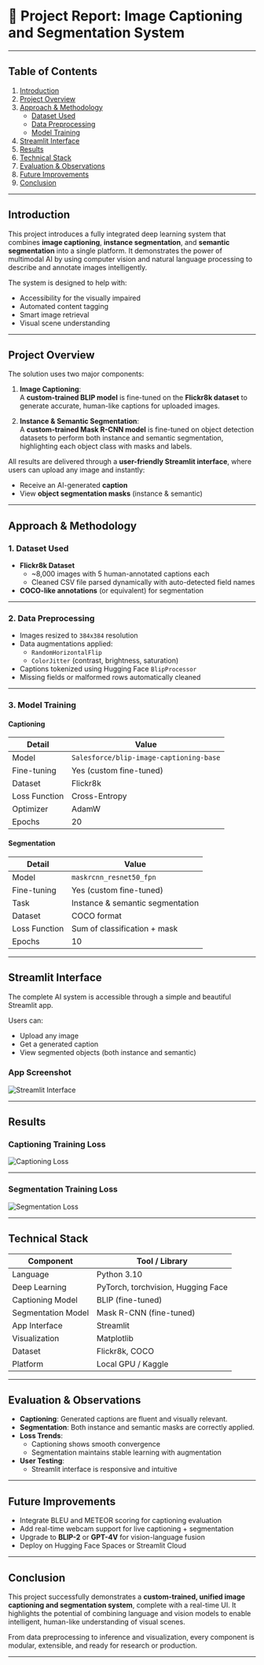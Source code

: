 # 📝 Project Report: Image Captioning and Segmentation System

---

## Table of Contents

1. [Introduction](#introduction)  
2. [Project Overview](#project-overview)  
3. [Approach & Methodology](#approach--methodology)  
   - [Dataset Used](#1dataset-used)  
   - [Data Preprocessing](#2data-preprocessing)  
   - [Model Training](#3model-training)  
4. [Streamlit Interface](#streamlit-interface)  
5. [Results](#results)  
6. [Technical Stack](#technical-stack)  
7. [Evaluation & Observations](#evaluation--observations)  
8. [Future Improvements](#future-improvements)  
9. [Conclusion](#conclusion)  

---

## Introduction

This project introduces a fully integrated deep learning system that combines **image captioning**, **instance segmentation**, and **semantic segmentation** into a single platform. It demonstrates the power of multimodal AI by using computer vision and natural language processing to describe and annotate images intelligently.

The system is designed to help with:
- Accessibility for the visually impaired
- Automated content tagging
- Smart image retrieval
- Visual scene understanding

---

## Project Overview

The solution uses two major components:

1. **Image Captioning**:  
   A **custom-trained BLIP model** is fine-tuned on the **Flickr8k dataset** to generate accurate, human-like captions for uploaded images.

2. **Instance & Semantic Segmentation**:  
   A **custom-trained Mask R-CNN model** is fine-tuned on object detection datasets to perform both instance and semantic segmentation, highlighting each object class with masks and labels.

All results are delivered through a **user-friendly Streamlit interface**, where users can upload any image and instantly:
- Receive an AI-generated **caption**
- View **object segmentation masks** (instance & semantic)

---

## Approach & Methodology

### 1. Dataset Used

- **Flickr8k Dataset**
  - ~8,000 images with 5 human-annotated captions each
  - Cleaned CSV file parsed dynamically with auto-detected field names
- **COCO-like annotations** (or equivalent) for segmentation

---

### 2. Data Preprocessing

- Images resized to `384x384` resolution
- Data augmentations applied:
  - `RandomHorizontalFlip`
  - `ColorJitter` (contrast, brightness, saturation)
- Captions tokenized using Hugging Face `BlipProcessor`
- Missing fields or malformed rows automatically cleaned

---

### 3. Model Training

#### Captioning

| Detail        | Value                            |
|---------------|----------------------------------|
| Model         | `Salesforce/blip-image-captioning-base` |
| Fine-tuning   | Yes (custom fine-tuned)          |
| Dataset       | Flickr8k                         |
| Loss Function | Cross-Entropy                    |
| Optimizer     | AdamW                            |
| Epochs        | 20                                |

#### Segmentation

| Detail        | Value                         |
|---------------|-------------------------------|
| Model         | `maskrcnn_resnet50_fpn`       |
| Fine-tuning   | Yes (custom fine-tuned)       |
| Task          | Instance & semantic segmentation |
| Dataset       | COCO format                   |
| Loss Function | Sum of classification + mask  |
| Epochs        | 10                            |

---

## Streamlit Interface

The complete AI system is accessible through a simple and beautiful Streamlit app.

Users can:
- Upload any image
- Get a generated caption
- View segmented objects (both instance and semantic)

### App Screenshot

![Streamlit Interface](image.png) 

---

## Results

### Captioning Training Loss

![Captioning Loss](captioning/loss_plot.png)

---

### Segmentation Training Loss

![Segmentation Loss](segmentation/segmentation_loss.png)

---

## Technical Stack

| Component         | Tool / Library                            |
|------------------|--------------------------------------------|
| Language          | Python 3.10                                |
| Deep Learning     | PyTorch, torchvision, Hugging Face         |
| Captioning Model  | BLIP (fine-tuned)                          |
| Segmentation Model| Mask R-CNN (fine-tuned)                    |
| App Interface     | Streamlit                                  |
| Visualization     | Matplotlib                                 |
| Dataset           | Flickr8k, COCO                             |
| Platform          | Local GPU / Kaggle                         |

---

## Evaluation & Observations

- **Captioning**: Generated captions are fluent and visually relevant.
- **Segmentation**: Both instance and semantic masks are correctly applied.
- **Loss Trends**:
  - Captioning shows smooth convergence
  - Segmentation maintains stable learning with augmentation
- **User Testing**:
  - Streamlit interface is responsive and intuitive

---

## Future Improvements

- Integrate BLEU and METEOR scoring for captioning evaluation
- Add real-time webcam support for live captioning + segmentation
- Upgrade to **BLIP-2** or **GPT-4V** for vision-language fusion
- Deploy on Hugging Face Spaces or Streamlit Cloud

---

## Conclusion

This project successfully demonstrates a **custom-trained, unified image captioning and segmentation system**, complete with a real-time UI. It highlights the potential of combining language and vision models to enable intelligent, human-like understanding of visual scenes.

From data preprocessing to inference and visualization, every component is modular, extensible, and ready for research or production.

---
